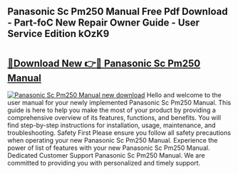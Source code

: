 ## Panasonic Sc Pm250 Manual Free Pdf Download - Part-foC New Repair Owner Guide - User Service Edition kOzK9

# <h2><a href="http://cf12498.oget.top/?id=Panasonic+Sc+Pm250+Manual">🔗Download New 👉🔴 Panasonic Sc Pm250 Manual</a></h2>

[![Panasonic Sc Pm250 Manual new download](https://i.imgur.com/5g1atiW.png)](http://cf12498.oget.top/?id=Panasonic+Sc+Pm250+Manual)
Hello and welcome to the user manual for your newly implemented Panasonic Sc Pm250 Manual. This guide is here to help you make the most of your product by providing a comprehensive overview of its features, functions, and benefits. You will find step-by-step instructions for installation, usage, maintenance, and troubleshooting. Safety First Please ensure you follow all safety precautions when operating your new Panasonic Sc Pm250 Manual. Experience the power of list of features with your new Panasonic Sc Pm250 Manual. Dedicated Customer Support Panasonic Sc Pm250 Manual. We are committed to providing you with personalized and timely support.
